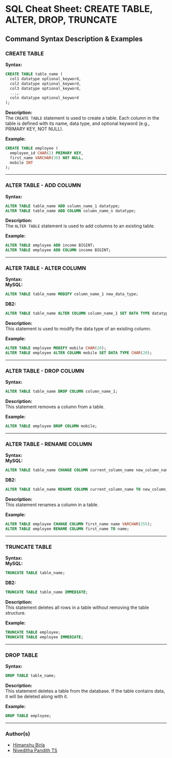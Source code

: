 # SQL Cheat Sheet: CREATE TABLE, ALTER, DROP, TRUNCATE

## Command Syntax Description & Examples

### CREATE TABLE
**Syntax:**  
```sql
CREATE TABLE table_name (
  col1 datatype optional_keyword,
  col2 datatype optional_keyword,
  col3 datatype optional_keyword,
  ...,
  coln datatype optional_keyword
);
```
**Description:**  
The `CREATE TABLE` statement is used to create a table. Each column in the table is defined with its name, data type, and optional keyword (e.g., PRIMARY KEY, NOT NULL).

**Example:**  
```sql
CREATE TABLE employee (
  employee_id CHAR(2) PRIMARY KEY,
  first_name VARCHAR(30) NOT NULL,
  mobile INT
);
```

---

### ALTER TABLE - ADD COLUMN
**Syntax:**  
```sql
ALTER TABLE table_name ADD column_name_1 datatype;
ALTER TABLE table_name ADD COLUMN column_name_n datatype;
```
**Description:**  
The `ALTER TABLE` statement is used to add columns to an existing table.

**Example:**  
```sql
ALTER TABLE employee ADD income BIGINT;
ALTER TABLE employee ADD COLUMN income BIGINT;
```

---

### ALTER TABLE - ALTER COLUMN
**Syntax:**  
**MySQL:**  
```sql
ALTER TABLE table_name MODIFY column_name_1 new_data_type;
```
**DB2:**  
```sql
ALTER TABLE table_name ALTER COLUMN column_name_1 SET DATA TYPE datatype;
```
**Description:**  
This statement is used to modify the data type of an existing column.

**Example:**  
```sql
ALTER TABLE employee MODIFY mobile CHAR(20);
ALTER TABLE employee ALTER COLUMN mobile SET DATA TYPE CHAR(20);
```

---

### ALTER TABLE - DROP COLUMN
**Syntax:**  
```sql
ALTER TABLE table_name DROP COLUMN column_name_1;
```
**Description:**  
This statement removes a column from a table.

**Example:**  
```sql
ALTER TABLE employee DROP COLUMN mobile;
```

---

### ALTER TABLE - RENAME COLUMN
**Syntax:**  
**MySQL:**  
```sql
ALTER TABLE table_name CHANGE COLUMN current_column_name new_column_name datatype [optional keywords];
```
**DB2:**  
```sql
ALTER TABLE table_name RENAME COLUMN current_column_name TO new_column_name;
```
**Description:**  
This statement renames a column in a table.

**Example:**  
```sql
ALTER TABLE employee CHANGE COLUMN first_name name VARCHAR(255);
ALTER TABLE employee RENAME COLUMN first_name TO name;
```

---

### TRUNCATE TABLE
**Syntax:**  
**MySQL:**  
```sql
TRUNCATE TABLE table_name;
```
**DB2:**  
```sql
TRUNCATE TABLE table_name IMMEDIATE;
```
**Description:**  
This statement deletes all rows in a table without removing the table structure.

**Example:**  
```sql
TRUNCATE TABLE employee;
TRUNCATE TABLE employee IMMEDIATE;
```

---

### DROP TABLE
**Syntax:**  
```sql
DROP TABLE table_name;
```
**Description:**  
This statement deletes a table from the database. If the table contains data, it will be deleted along with it.

**Example:**  
```sql
DROP TABLE employee;
```

---

### Author(s)
- [Himanshu Birla](https://www.linkedin.com/in/birlahimanshu/)
- [Niveditha Pandith TS](https://www.linkedin.com/in/niveditha-pandith-53a057231/)
